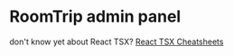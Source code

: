 # RoomTrip admin panel

don't know yet about React TSX?
[React TSX Cheatsheets](https://github.com/typescript-cheatsheets/react-typescript-cheatsheet#basic-cheatsheet-table-of-contents)
